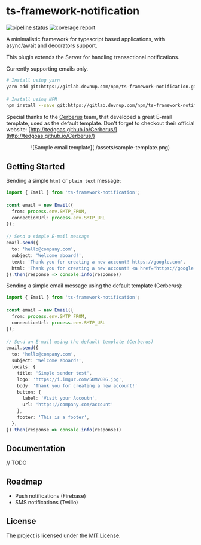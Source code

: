 ts-framework-notification
=========================

[![pipeline status](https://gitlab.devnup.com/npm/ts-framework-notification/badges/master/pipeline.svg)](https://gitlab.devnup.com/npm/ts-framework-notification/commits/master)
[![coverage report](https://gitlab.devnup.com/npm/ts-framework-notification/badges/master/coverage.svg)](https://gitlab.devnup.com/npm/ts-framework-notification/commits/master)

A minimalistic framework for typescript based applications, with async/await and decorators support.

This plugin extends the Server for handling transactional notifications. 

Currently supporting emails only.

```bash
# Install using yarn
yarn add git:https://gitlab.devnup.com/npm/ts-framework-notification.git#master

# Install using NPM
npm install --save git:https://gitlab.devnup.com/npm/ts-framework-notification.git#master
```

Special thanks to the [Cerberus](https://github.com/TedGoas/Cerberus) team, that developed a great E-mail template, used as the default template.
Don't forget to checkout their official website: [http://tedgoas.github.io/Cerberus/](http://tedgoas.github.io/Cerberus/)

<center>![Sample email template](./assets/sample-template.png)</center>


## Getting Started

Sending a simple `html` or `plain text` message:

```typescript
import { Email } from 'ts-framework-notification';

const email = new Email({
  from: process.env.SMTP_FROM,
  connectionUrl: process.env.SMTP_URL
});

// Send a simple E-mail message
email.send({
  to: 'hello@company.com',
  subject: 'Welcome aboard!',
  text: 'Thank you for creating a new account! https://google.com',
  html: 'Thank you for creating a new account! <a href="https://google.com>Click here to login</a>'
}).then(response => console.info(response))
```

Sending a simple email message using the default template (Cerberus):

```typescript
import { Email } from 'ts-framework-notification';

const email = new Email({
  from: process.env.SMTP_FROM,
  connectionUrl: process.env.SMTP_URL
});

// Send an E-mail using the default template (Cerberus)
email.send({
  to: 'hello@company.com',
  subject: 'Welcome aboard!',
  locals: {
    title: 'Simple sender test',
    logo: 'https://i.imgur.com/5UMVOBG.jpg',
    body: 'Thank you for creating a new account!'
    button: {
      label: 'Visit your Accoutn',
      url: 'https://company.com/account'
    },
    footer: 'This is a footer',
  },
}).then(response => console.info(response))
```

## Documentation

// TODO

## Roadmap

- Push notifications (Firebase)
- SMS notifications (Twilio)

## License

The project is licensed under the [MIT License](./LICENSE.md).